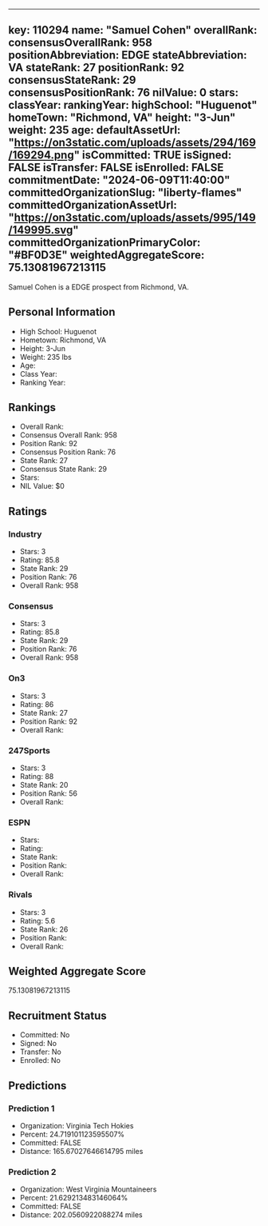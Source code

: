 ---
  key: 110294
  name: "Samuel Cohen"
  overallRank: 
  consensusOverallRank: 958
  positionAbbreviation: EDGE
  stateAbbreviation: VA
  stateRank: 27
  positionRank: 92
  consensusStateRank: 29
  consensusPositionRank: 76
  nilValue: 0
  stars: 
  classYear: 
  rankingYear: 
  highSchool: "Huguenot"
  homeTown: "Richmond, VA"
  height: "3-Jun"
  weight: 235
  age: 
  defaultAssetUrl: "https://on3static.com/uploads/assets/294/169/169294.png"
  isCommitted: TRUE
  isSigned: FALSE
  isTransfer: FALSE
  isEnrolled: FALSE
  commitmentDate: "2024-06-09T11:40:00"
  committedOrganizationSlug: "liberty-flames"
  committedOrganizationAssetUrl: "https://on3static.com/uploads/assets/995/149/149995.svg"
  committedOrganizationPrimaryColor: "#BF0D3E"
  weightedAggregateScore: 75.13081967213115
  ---
  
  Samuel Cohen is a EDGE prospect from Richmond, VA.
  
  ## Personal Information
  - High School: Huguenot
  - Hometown: Richmond, VA
  - Height: 3-Jun
  - Weight: 235 lbs
  - Age: 
  - Class Year: 
  - Ranking Year: 
  
  ## Rankings
  - Overall Rank: 
  - Consensus Overall Rank: 958
  - Position Rank: 92
  - Consensus Position Rank: 76
  - State Rank: 27
  - Consensus State Rank: 29
  - Stars: 
  - NIL Value: $0
  
  ## Ratings
  
  ### Industry
  - Stars: 3
  - Rating: 85.8
  - State Rank: 29
  - Position Rank: 76
  - Overall Rank: 958
  
  ### Consensus
  - Stars: 3
  - Rating: 85.8
  - State Rank: 29
  - Position Rank: 76
  - Overall Rank: 958
  
  ### On3
  - Stars: 3
  - Rating: 86
  - State Rank: 27
  - Position Rank: 92
  - Overall Rank: 
  
  ### 247Sports
  - Stars: 3
  - Rating: 88
  - State Rank: 20
  - Position Rank: 56
  - Overall Rank: 
  
  ### ESPN
  - Stars: 
  - Rating: 
  - State Rank: 
  - Position Rank: 
  - Overall Rank: 
  
  ### Rivals
  - Stars: 3
  - Rating: 5.6
  - State Rank: 26
  - Position Rank: 
  - Overall Rank: 
  
  ## Weighted Aggregate Score
  75.13081967213115
  
  ## Recruitment Status
  - Committed: No
  - Signed: No
  - Transfer: No
  - Enrolled: No
  
  
  
  ## Predictions
  
  ### Prediction 1
  - Organization: Virginia Tech Hokies
  - Percent: 24.719101123595507%
  - Committed: FALSE
  - Distance: 165.67027646614795 miles
  
  ### Prediction 2
  - Organization: West Virginia Mountaineers
  - Percent: 21.629213483146064%
  - Committed: FALSE
  - Distance: 202.0560922088274 miles
  